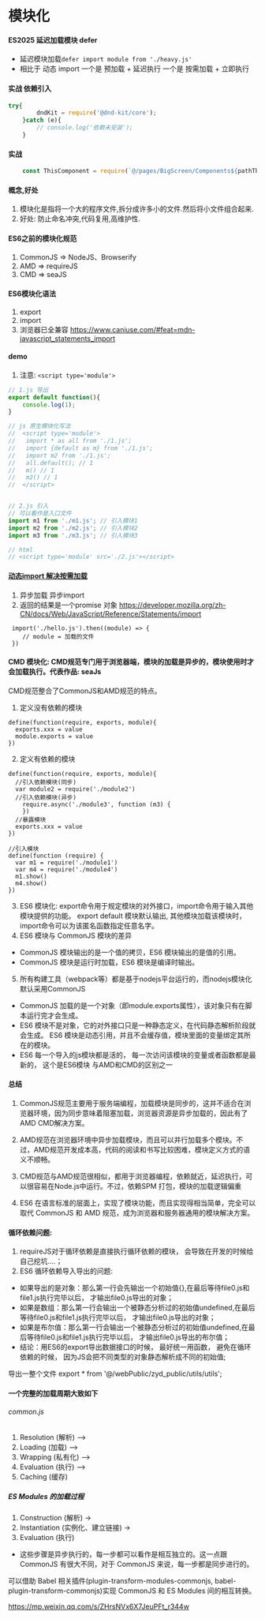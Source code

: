 # 模块化
#### ES2025 延迟加载模块 defer
- 延迟模块加载``defer import module from './heavy.js'`` 
- 相比于 动态 import 一个是 预加载 + 延迟执行 一个是 按需加载 + 立即执行
#### 实战 依赖引入
```javascript
try{
		dndKit = require('@dnd-kit/core');
	}catch (e){
		// console.log('依赖未安装');
	}
```

#### 实战
```javascript
	const ThisComponent = require(`@/pages/BigScreen/Components${pathThis}`).default; // 使用common.js CMD 加载组件
```
#### 概念,好处
1. 模块化是指将一个大的程序文件,拆分成许多小的文件.然后将小文件组合起来.
2. 好处: 防止命名冲突,代码复用,高维护性.


#### ES6之前的模块化规范
1. CommonJS => NodeJS、Browserify
2. AMD => requireJS
3. CMD => seaJS

#### ES6模块化语法
1. export
2. import
3. 浏览器已全兼容 https://www.caniuse.com/#feat=mdn-javascript_statements_import


#### demo 
1. 注意: 
```<script type='module'>```
```javascript
// 1.js 导出
export default function(){
    console.log(1);
}

// js 原生模块化写法 
//  <script type='module'>
//   import * as all from './1.js';
//   import {default as m} from './1.js';
//   import m2 from './1.js';
//   all.default(); // 1
//   m() // 1
//   m2() // 1
//  </script>
```

```javascript

// 2.js 引入
// 可以看作是入口文件
import m1 from './m1.js'; // 引入模块1
import m2 from './m2.js'; // 引入模块2
import m3 from './m3.js'; // 引入模块3

// html
// <script type='module' src='./2.js'></script>
```

#### [动态import 解决按需加载](https://developer.mozilla.org/zh-CN/docs/Web/JavaScript/Reference/Statements/import)
1. 异步加载 异步import
1. 返回的结果是一个promise 对象
https://developer.mozilla.org/zh-CN/docs/Web/JavaScript/Reference/Statements/import

````
 import('./hello.js').then((module) => {
    // module = 加载的文件 
 })
````

#### CMD 模块化:  CMD规范专门用于浏览器端，模块的加载是异步的，模块使用时才会加载执行。代表作品: seaJs 

CMD规范整合了CommonJS和AMD规范的特点。

1. 定义没有依赖的模块
```
define(function(require, exports, module){
  exports.xxx = value
  module.exports = value
})
```

2. 定义有依赖的模块
```
define(function(require, exports, module){
  //引入依赖模块(同步)
  var module2 = require('./module2')
  //引入依赖模块(异步)
    require.async('./module3', function (m3) {
    })
  //暴露模块
  exports.xxx = value
})

//引入模块
define(function (require) {
  var m1 = require('./module1')
  var m4 = require('./module4')
  m1.show()
  m4.show()
})
```
3. ES6 模块化: 
export命令用于规定模块的对外接口，import命令用于输入其他模块提供的功能。
export default 模块默认输出, 其他模块加载该模块时，import命令可以为该匿名函数指定任意名字。
4. ES6 模块与 CommonJS 模块的差异
- CommonJS 模块输出的是一个值的拷贝，ES6 模块输出的是值的引用。
- CommonJS 模块是运行时加载，ES6 模块是编译时输出。
5. 所有构建工具（webpack等）都是基于nodejs平台运行的，而nodejs模块化默认采用CommonJS  
 - CommonJS 加载的是一个对象（即module.exports属性），该对象只有在脚本运行完才会生成。
 - ES6 模块不是对象，它的对外接口只是一种静态定义，在代码静态解析阶段就会生成。
 ES6 模块是动态引用，并且不会缓存值，模块里面的变量绑定其所在的模块。
- ES6 每一个导入的js模块都是活的， 每一次访问该模块的变量或者函数都是最新的， 这个是ES6模块 与AMD和CMD的区别之一
#### 总结

1. CommonJS规范主要用于服务端编程，加载模块是同步的，这并不适合在浏览器环境，因为同步意味着阻塞加载，浏览器资源是异步加载的，因此有了AMD CMD解决方案。

2. AMD规范在浏览器环境中异步加载模块，而且可以并行加载多个模块。不过，AMD规范开发成本高，代码的阅读和书写比较困难，模块定义方式的语义不顺畅。
3. CMD规范与AMD规范很相似，都用于浏览器编程，依赖就近，延迟执行，可以很容易在Node.js中运行。不过，依赖SPM 打包，模块的加载逻辑偏重
4. ES6 在语言标准的层面上，实现了模块功能，而且实现得相当简单，完全可以取代 CommonJS 和 AMD 规范，成为浏览器和服务器通用的模块解决方案。

#### 循环依赖问题:
1. requireJS对于循环依赖是直接执行循环依赖的模块， 会导致在开发的时候给自己挖坑....；
2. ES6 循环依赖导入导出的问题:  
- 如果导出的是对象：那么第一行会先输出一个初始值{},在最后等待file0.js和file1.js执行完毕以后， 才输出file0.js导出的对象；
- 如果是数组：那么第一行会输出一个被静态分析过的初始值undefined,在最后等待file0.js和file1.js执行完毕以后， 才输出file0.js导出的对象；
- 如果是布尔值：那么第一行会输出一个被静态分析过的初始值undefined,在最后等待file0.js和file1.js执行完毕以后， 才输出file0.js导出的布尔值；
- 结论：用ES6的export导出数据接口的时候， 最好统一用函数， 避免在循环依赖的时候， 因为JS会把不同类型的对象静态解析成不同的初始值;




导出一整个文件 
 export * from '@/webPublic/zyd_public/utils/utils';



#### 一个完整的加载周期大致如下
###### common.js
1. Resolution (解析) –> 
2. Loading (加载) –>
3. Wrapping (私有化) –> 
4. Evaluation (执行) –> 
5. Caching (缓存)

##### ES Modules 的加载过程
1. Construction (解析) ->     
2. Instantiation (实例化、建立链接) -> 
3. Evaluation (执行)
- 这些步骤是异步执行的，每一步都可以看作是相互独立的。这一点跟 CommonJS 有很大不同，对于 CommonJS 来说，每一步都是同步进行的。



可以借助 Babel 相关插件(plugin-transform-modules-commonjs, babel-plugin-transform-commonjs)实现 CommonJS 和 ES Modules 间的相互转换。

https://mp.weixin.qq.com/s/ZHrsNVx6X7JeuPFt_r344w



